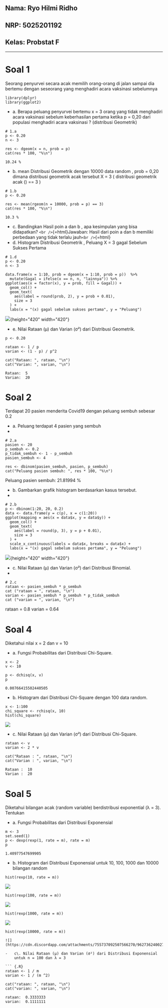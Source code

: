 ## Nama: Ryo Hilmi Ridho

## NRP: 5025201192

## Kelas: Probstat F

---

# Soal 1

Seorang penyurvei secara acak memilih orang-orang di jalan sampai dia
bertemu dengan seseorang yang menghadiri acara vaksinasi sebelumnya

```{.R}
library(dplyr)
library(ggplot2)
```

- a\. Berapa peluang penyurvei bertemu x = 3 orang yang tidak
  menghadiri acara vaksinasi sebelum keberhasilan pertama ketika p =
  0,20 dari populasi menghadiri acara vaksinasi ? (distribusi
  Geometrik)

```{.R}
# 1.a
p <- 0.20
n <- 3

res <- dgeom(x = n, prob = p)
cat(res * 100, "%\n")
```

    10.24 %

- b\. mean Distribusi Geometrik dengan 10000 data random , prob = 0,20
  dimana distribusi geometrik acak tersebut X = 3 ( distribusi
  geometrik acak () == 3 )

```{.R}
# 1.b
p <- 0.20

res <- mean(rgeom(n = 10000, prob = p) == 3)
cat(res * 100, "%\n")
```

    10.3 %

- c\. Bandingkan Hasil poin a dan b , apa kesimpulan yang bisa
  didapatkan? `<br />`{=html}Jawaban: Hasil dari poin a dan b memiliki
  perbedaan yang tidak terlalu jauh`<br />`{=html}
- d\. Histogram Distribusi Geometrik , Peluang X = 3 gagal Sebelum
  Sukses Pertama

```{.R}
# 1.d
p <- 0.20
n <- 3

data.frame(x = 1:10, prob = dgeom(x = 1:10, prob = p))  %>%
  mutate(Gagal = ifelse(x == n, n, "lainnya")) %>%
ggplot(aes(x = factor(x), y = prob, fill = Gagal)) +
  geom_col() +
  geom_text(
    aes(label = round(prob, 2), y = prob + 0.01),
    size = 3
  ) +
  labs(x = "(x) gagal sebelum sukses pertama", y = "Peluang")
```

![](https://cdn.discordapp.com/attachments/755737092507566270/962731422022516816/541fa3f829ad2e999366f905145362cac949db95.png){height="420"
width="420"}

- e\. Nilai Rataan (μ) dan Varian (σ²) dari Distribusi Geometrik.

```{.R}
p <- 0.20

rataan <- 1 / p
varian <- (1 - p) / p^2

cat("Rataan: ", rataan, "\n")
cat("Varian: ", varian, "\n")
```

    Rataan:  5
    Varian:  20

# Soal 2

Terdapat 20 pasien menderita Covid19 dengan peluang sembuh sebesar 0.2

- a\. Peluang terdapat 4 pasien yang sembuh
-

```{.R}
# 2.a
pasien <- 20
p_sembuh <- 0.2
p_tidak_sembuh <- 1 - p_sembuh
pasien_sembuh <- 4

res <- dbinom(pasien_sembuh, pasien, p_sembuh)
cat("Peluang pasien sembuh: ", res * 100, "%\n")
```

Peluang pasien sembuh: 21.81994 %

- b\. Gambarkan grafik histogram berdasarkan kasus tersebut.
-

```{.R}
# 2.b
p <- dbinom(1:20, 20, 0.2)
data <- data.frame(y = c(p), x = c(1:20))
ggplot(mapping = aes(x = data$x, y = data$y)) +
  geom_col() +
  geom_text(
    aes(label = round(p, 3), y = p + 0.01),
    size = 3
  ) +
  scale_x_continuous(labels = data$x, breaks = data$x) +
  labs(x = "(x) gagal sebelum sukses pertama", y = "Peluang")
```

![](https://cdn.discordapp.com/attachments/755737092507566270/962733489449467944/output.png){height="420"
width="420"}

- c\. Nilai Rataan (μ) dan Varian (σ²) dari Distribusi Binomial.
-

```{.R}
# 2.c
rataan <- pasien_sembuh * p_sembuh
cat ("rataan = ", rataan, "\n")
varian <- pasien_sembuh * p_sembuh * p_tidak_sembuh
cat ("varian = ", varian, "\n")
```

rataan = 0.8
varian = 0.64

# Soal 4

Diketahui nilai x = 2 dan v = 10

- a\. Fungsi Probabilitas dari Distribusi Chi-Square.

```{.R}
x <- 2
v <- 10

p <- dchisq(x, v)
p
```

```{=html}
0.00766415502440505
```

- b\. Histogram dari Distribusi Chi-Square dengan 100 data random.

```{.R}
x <- 1:100
chi_square <- rchisq(x, 10)
hist(chi_square)
```

![](https://cdn.discordapp.com/attachments/755737092507566270/962734833908473856/92a182cccbd8183d2c17dbe3864c0baca7d20985.png)

- c\. Nilai Rataan (μ) dan Varian (σ²) dari Distribusi Chi-Square.

```{.R}
rataan <- v
varian <- 2 * v

cat("Rataan : ", rataan, "\n")
cat("Varian : ", varian, "\n")
```

    Rataan :  10
    Varian :  20

# Soal 5

Diketahui bilangan acak (random variable) berdistribusi exponential (λ =
3). Tentukan

- a\. Fungsi Probabilitas dari Distribusi Exponensial

```{.R}
m <- 3
set.seed(1)
p <- dexp(rexp(1, rate = m), rate = m)
p
```

```{=html}
1.40977547699905
```

- b\. Histogram dari Distribusi Exponensial untuk 10, 100, 1000 dan
  10000 bilangan random

```{.R}
hist(rexp(10, rate = m))
```

![](https://cdn.discordapp.com/attachments/755737092507566270/962736160495525898/40b89769caacef1c6783edead4be4130ae6f86df.png)

```{.R}
hist(rexp(100, rate = m))
```

![](https://cdn.discordapp.com/attachments/755737092507566270/962736220876714064/35793ea3e85e56e3521cd79e7fe162a84c8b16e9.png)

```{.R}
hist(rexp(1000, rate = m))
```

![](https://cdn.discordapp.com/attachments/755737092507566270/962736230175494194/c6c47aff591ab6049e314e13b13e53e4eb3ceea9.png)

````{.R}
hist(rexp(10000, rate = m))

![](https://cdn.discordapp.com/attachments/755737092507566270/962736240027918406/366ec16c476e12ab5236863acdae41d32ba08b3c.png)

-   c\. Nilai Rataan (μ) dan Varian (σ²) dari Distribusi Exponensial
    untuk n = 100 dan λ = 3

``` {.R}
rataan <- 1 / m
varian <- 1 / (m ^2)

cat("rataan: ", rataan, "\n")
cat("varian: ", varian, "\n")
````

    rataan:  0.3333333
    varian:  0.1111111
